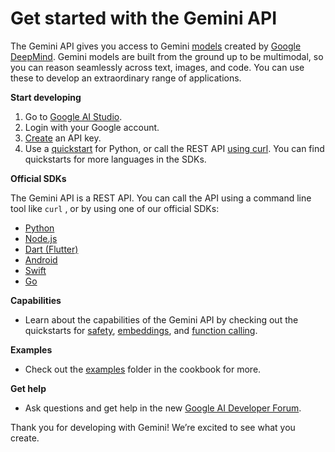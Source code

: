 # Get started with the Gemini API
The Gemini API gives you access to Gemini [models](https://ai.google.dev/models/gemini) created by [Google DeepMind](https://deepmind.google/technologies/gemini/#introduction). Gemini models are built from the ground up to be multimodal, so you can reason seamlessly across text, images, and code. You can use these to develop an extraordinary range of applications.

**Start developing**
1. Go to [Google AI Studio](https://aistudio.google.com/).
2. Login with your Google account.
3. [Create](https://aistudio.google.com/app/apikey) an API key.
4. Use a [quickstart](https://github.com/google-gemini/gemini-api-cookbook/blob/main/quickstarts/Prompting.ipynb) for Python, or call the REST API [using curl](https://github.com/google-gemini/gemini-api-cookbook/blob/main/quickstarts/rest/rest_prompting.ipynb). You can find quickstarts for more languages in the SDKs.

**Official SDKs**

The Gemini API is a REST API. You can call the API using a command line tool like `curl` , or by using one of our official SDKs:
* [Python](https://github.com/google/generative-ai-python) 
* [Node.js](https://github.com/google/generative-ai-js)
* [Dart (Flutter)](https://github.com/google/generative-ai-dart)
* [Android](https://github.com/google/generative-ai-android)
* [Swift](https://github.com/google/generative-ai-swift)
* [Go](https://github.com/google/generative-ai-go)

**Capabilities**
* Learn about the capabilities of the Gemini API by checking out the quickstarts for [safety](https://github.com/google-gemini/gemini-api-cookbook/blob/main/quickstarts/Safety.ipynb), [embeddings](https://github.com/google-gemini/gemini-api-cookbook/blob/main/quickstarts/Embeddings.ipynb), and [function calling](https://github.com/google-gemini/gemini-api-cookbook/blob/main/quickstarts/Function_calling.ipynb). 

**Examples**
* Check out the [examples](https://github.com/google-gemini/gemini-api-cookbook/tree/main/examples) folder in the cookbook for more.

**Get help**
* Ask questions and get help in the new [Google AI Developer Forum](https://discuss.ai.google.dev).

Thank you for developing with Gemini! We’re excited to see what you create.
